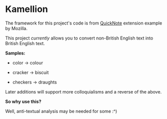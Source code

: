# Kamellion

The framework for this project's code is from <a href="https://github.com/mdn/webextensions-examples/tree/master/quicknote">QuickNote</a> extension example by Mozilla.

This project *currently* allows you to convert non-British English text into British English text.

**Samples:**

  - color -> colour
  
  - cracker -> biscuit
  
  - checkers -> draughts
  
  
Later additions will support more colloquialisms and a reverse of the above.


**So why use this?**

Well, anti-textual analysis may be needed for some :^)
